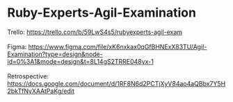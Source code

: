 # Ruby-Experts-Agil-Examination
Trello: https://trello.com/b/59LwS4s5/rubyexperts-agil-exam
<br><br>
Figma: https://www.figma.com/file/xK6nxkax0qGfBHNExX83TU/Agil-Examination?type=design&node-id=0%3A1&mode=design&t=8L14gS2TRRE048yx-1
<br><br>
Retrospective: https://docs.google.com/document/d/1RF8N6d2PCTjXyV84ao4aQBbx7Y5H2bkTfNyXAAtPaKg/edit
<br><br>
